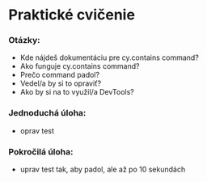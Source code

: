 # Praktické cvičenie

### Otázky:

* Kde nájdeš dokumentáciu pre cy.contains command?
* Ako funguje cy.contains command?
* Prečo command padol?
* Vedel/a by si to opraviť?
* Ako by si na to využil/a DevTools?

### Jednoduchá úloha:

* oprav test

### Pokročilá úloha:

* uprav test tak, aby padol, ale až po 10 sekundách

